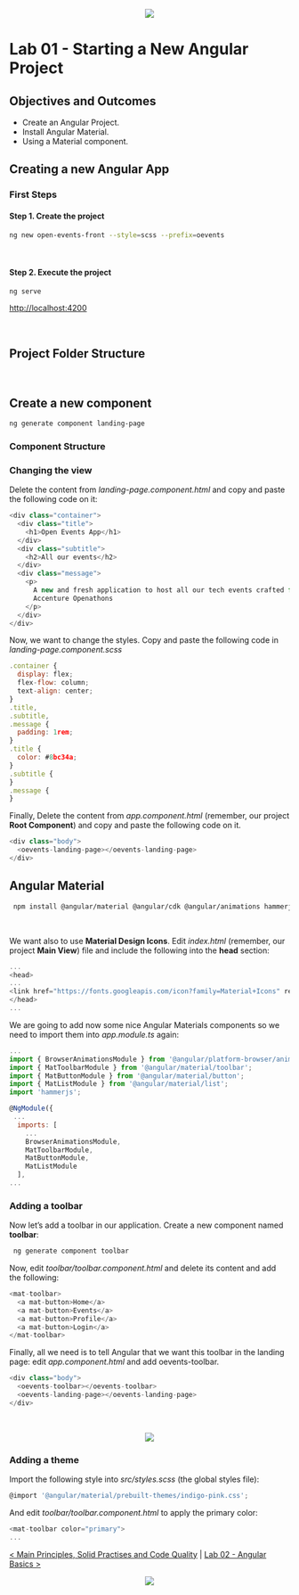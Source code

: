 <p align="center">
    <img src="../../boring-theory-1/resources/header.png">
</p>

# Lab 01 - Starting a New Angular Project

## Objectives and Outcomes

- Create an Angular Project.
- Install Angular Material.
- Using a Material component.


## Creating a new Angular App

### First Steps

#### Step 1. Create the project
```sh
ng new open-events-front --style=scss --prefix=oevents
```

<br/>

#### Step 2. Execute the project
```sh
ng serve
```

[http://localhost:4200](http://localhost:4200)

<br/>

## Project Folder Structure

<br/>

## Create a new component

```sh
ng generate component landing-page
```

### Component Structure

### Changing the view

Delete the content from *landing-page.component.html* and copy and paste the following code on it:
```javascript
<div class="container">
  <div class="title">
    <h1>Open Events App</h1>
  </div>
  <div class="subtitle">
    <h2>All our events</h2>
  </div>
  <div class="message">
    <p>
      A new and fresh application to host all our tech events crafted from
      Accenture Openathons
    </p>
  </div>
</div>

```
Now, we want to change the styles. Copy and paste the following code in *landing-page.component.scss*

```javascript
.container {
  display: flex;
  flex-flow: column;
  text-align: center;
}
.title,
.subtitle,
.message {
  padding: 1rem;
}
.title {
  color: #8bc34a;
}
.subtitle {
}
.message {
}

```

Finally, Delete the content from *app.component.html* (remember, our project **Root Component**) and copy and paste the following code on it.

```javascript
<div class="body">
  <oevents-landing-page></oevents-landing-page>
</div>

```

## Angular Material 

```sh
 npm install @angular/material @angular/cdk @angular/animations hammerjs
```

<br/>

We want also to use **Material Design Icons**. Edit *index.html* (remember, our project **Main View**) file and include the following into the **head** section:

```javascript
...
<head>
...
<link href="https://fonts.googleapis.com/icon?family=Material+Icons" rel="stylesheet">
</head>
...

```

We are going to add now some nice Angular Materials components so we need to import them into *app.module.ts* again:

```javascript
...
import { BrowserAnimationsModule } from '@angular/platform-browser/animations';
import { MatToolbarModule } from '@angular/material/toolbar';
import { MatButtonModule } from '@angular/material/button';
import { MatListModule } from '@angular/material/list';
import 'hammerjs';

@NgModule({
 ...
  imports: [
    ...
    BrowserAnimationsModule,
    MatToolbarModule,
    MatButtonModule,
    MatListModule 
  ], 
...

```

### Adding a toolbar
Now let’s add a toolbar in our application. Create a new component named **toolbar**:
```sh
 ng generate component toolbar
```
Now, edit *toolbar/toolbar.component.html* and delete its content and add the following:
```javascript
<mat-toolbar>
  <a mat-button>Home</a>
  <a mat-button>Events</a>
  <a mat-button>Profile</a>
  <a mat-button>Login</a>
</mat-toolbar>
```

Finally, all we need is to tell Angular that we want this toolbar in the landing page: edit *app.component.html* and add oevents-toolbar.

```javascript
<div class="body">
  <oevents-toolbar></oevents-toolbar>
  <oevents-landing-page></oevents-landing-page>
</div>

```

<br/>

<p align="center">
    <img src="../../lab-01/resources/landingPageToolbar.png">
</p>


### Adding a theme
Import the following style into *src/styles.scss* (the global styles file):

```javascript
@import '@angular/material/prebuilt-themes/indigo-pink.css';

```
And edit *toolbar/toolbar.component.html* to apply the primary color:

```javascript
<mat-toolbar color="primary">
...

```


[< Main Principles, Solid Practises and Code Quality](../boring-theory-2) | [Lab 02 - Angular Basics >](../lab-02)


<p align="center">
    <img src="../../boring-theory-1/resources/header.png">
</p>
